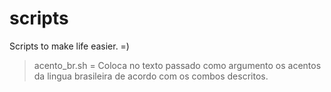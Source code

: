 scripts
=======

Scripts to make life easier. =)

> acento_br.sh = Coloca no texto passado como argumento os acentos da lingua brasileira de acordo com os combos descritos.


